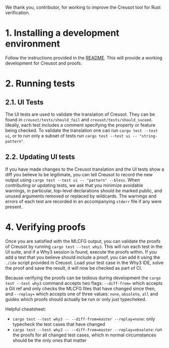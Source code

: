 We thank you, contributor, for working to improve the Creusot tool for Rust verification.

# 1. Installing a development environment

Follow the instructions provided in the [README](./README.md). This will provide a working development for Creusot and proofs.

# 2. Running tests

## 2.1. UI Tests

The UI tests are used to validate the translation of Creusot. They can be found in `creusot/tests/should_fail` and `creusot/tests/should_suceed`.
Ideally, each test includes a comment specifying the property or feature being checked.
To validate the translation one can run `cargo test --test ui`, or to run only a subset of tests run `cargo test --test ui -- "string-pattern"`.

## 2.2. Updating UI tests

If you have made changes to the Creusot translation and the UI tests show a diff you believe to be legitimate, you can tell Creusot to record the new output using `cargo test --test ui -- "pattern" --bless`.
When contributing or updating tests, we ask that you minimize avoidable warnings, in particular, top-level declarations should be marked public, and unused arguments removed or replaced by wildcards.
The warnings and errors of each test are recorded in an accompanying `stderr` file if any were present.

# 4. Verifying proofs

Once you are satisfied with the MLCFG output, you can validate the proofs of Creusot by running `cargo test --test why3`. This will run each test in the UI suite, and if a Why3 session is found, execute the proofs within.
If you add a test that you believe should include a proof, you can add it using the `./ide` script provided in Creusot.
Load your test case in the Why3 IDE, solve the proof and save the result, it will now be checked as part of CI.

Because verifying the proofs can be tedious during development the `cargo test --test why3` command accepts two flags: `--diff-from=` which accepts a Git ref and only checks the MLCFG files that have changed since then, and `--replay=` which accepts one of three values: `none`, `obsolete`, `all` and guides which proofs should actually be run or only just typecheked.

Helpful cheatsheet:
- `cargo test --test why3 -- --diff-from=master --replay=none`: only typecheck the test cases that have changed
- `cargo test --test why3 -- --diff-from=master --replay=obsolete`: run the proofs for all changed test cases, which in normal circumstances should be the only ones that matter

